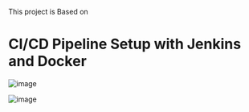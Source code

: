 This project is Based on

# CI/CD Pipeline Setup with Jenkins and Docker

![image](https://github.com/user-attachments/assets/8a413a98-ef88-4af1-9142-a52d1d39c2de)

![image](https://github.com/user-attachments/assets/5b96ec0e-e940-4d75-80f9-b7d263b42514)

